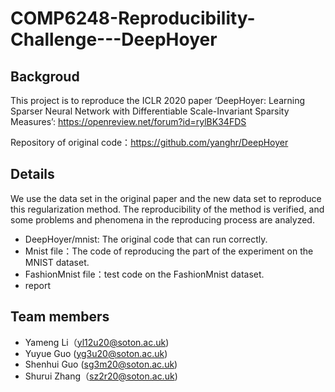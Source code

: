 # COMP6248-Reproducibility-Challenge---DeepHoyer

## Backgroud
This project is to reproduce the ICLR 2020 paper ‘DeepHoyer: Learning Sparser Neural Network with Differentiable Scale-Invariant Sparsity Measures’:
https://openreview.net/forum?id=rylBK34FDS

Repository of original code：https://github.com/yanghr/DeepHoyer

## Details
We use the data set in the original paper and the new data set to reproduce this regularization method. The reproducibility of the method is verified, and some problems and phenomena in the reproducing process are analyzed.
* DeepHoyer/mnist: The original code that can run correctly.
* Mnist file：The code of reproducing the part of the experiment on the MNIST dataset.
* FashionMnist file：test code on the FashionMnist dataset.
* report

## Team members
* Yameng Li（yl12u20@soton.ac.uk)
* Yuyue Guo	(yg3u20@soton.ac.uk)
* Shenhui Guo	(sg3m20@soton.ac.uk)
* Shurui Zhang（sz2r20@soton.ac.uk)
